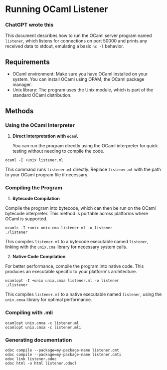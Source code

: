 # Running OCaml Listener
### ChatGPT wrote this

This document describes how to run the OCaml server program named `listener`, which listens for connections on port 50000 and prints any received data to stdout, emulating a basic `nc -l` behavior.

## Requirements

- OCaml environment: Make sure you have OCaml installed on your system. You can install OCaml using OPAM, the OCaml package manager.
- Unix library: The program uses the Unix module, which is part of the standard OCaml distribution.

## Methods

### Using the OCaml Interpreter

1. **Direct Interpretation with `ocaml`**

   You can run the program directly using the OCaml interpreter for quick testing without needing to compile the code.

```
ocaml -I +unix listener.ml
```
This command runs `listener.ml` directly. Replace `listener.ml` with the path to your OCaml program file if necessary.

### Compiling the Program

1. **Bytecode Compilation**

Compile the program into bytecode, which can then be run on the OCaml bytecode interpreter. This method is portable across platforms where OCaml is supported.
```
ocamlc -I +unix unix.cma listener.ml -o listener
./listener
```
This compiles `listener.ml` to a bytecode executable named `listener`, linking with the `unix.cma` library for necessary system calls.

2. **Native Code Compilation**

For better performance, compile the program into native code. This produces an executable specific to your platform's architecture.
```
ocamlopt -I +unix unix.cmxa listener.ml -o listener
./listener
```
This compiles `listener.ml` to a native executable named `listener`, using the `unix.cmxa` library for optimal performance.


### Compiling with .mli
```
ocamlopt unix.cmxa -c listener.ml
ocamlopt unix.cmxa -c listener.mli
```

### Generating documentation
```
odoc compile --package=my-package-name listener.cmt
odoc compile --package=my-package-name listener.cmti
odoc link listener.odoc
odoc html -o html listener.odocl
```

